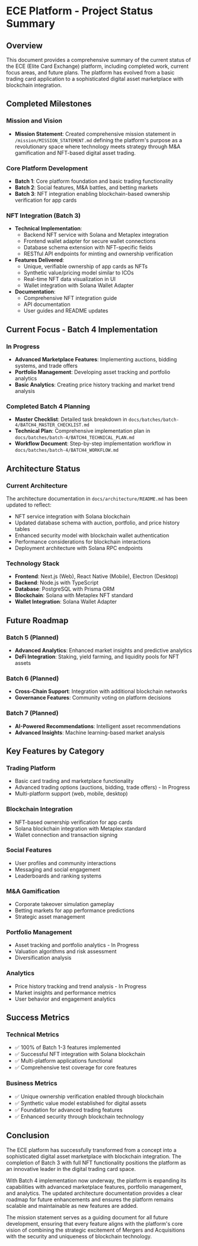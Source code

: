 # ECE Platform - Project Status Summary

## Overview

This document provides a comprehensive summary of the current status of the ECE (Elite Card Exchange) platform, including completed work, current focus areas, and future plans. The platform has evolved from a basic trading card application to a sophisticated digital asset marketplace with blockchain integration.

## Completed Milestones

### Mission and Vision
- **Mission Statement**: Created comprehensive mission statement in `/mission/MISSION_STATEMENT.md` defining the platform's purpose as a revolutionary space where technology meets strategy through M&A gamification and NFT-based digital asset trading.

### Core Platform Development
- **Batch 1**: Core platform foundation and basic trading functionality
- **Batch 2**: Social features, M&A battles, and betting markets
- **Batch 3**: NFT integration enabling blockchain-based ownership verification for app cards

### NFT Integration (Batch 3)
- **Technical Implementation**:
  - Backend NFT service with Solana and Metaplex integration
  - Frontend wallet adapter for secure wallet connections
  - Database schema extension with NFT-specific fields
  - RESTful API endpoints for minting and ownership verification
- **Features Delivered**:
  - Unique, verifiable ownership of app cards as NFTs
  - Synthetic value/pricing model similar to ICOs
  - Real-time NFT data visualization in UI
  - Wallet integration with Solana Wallet Adapter
- **Documentation**:
  - Comprehensive NFT integration guide
  - API documentation
  - User guides and README updates

## Current Focus - Batch 4 Implementation

### In Progress
- **Advanced Marketplace Features**: Implementing auctions, bidding systems, and trade offers
- **Portfolio Management**: Developing asset tracking and portfolio analytics
- **Basic Analytics**: Creating price history tracking and market trend analysis

### Completed Batch 4 Planning
- **Master Checklist**: Detailed task breakdown in `docs/batches/batch-4/BATCH4_MASTER_CHECKLIST.md`
- **Technical Plan**: Comprehensive implementation plan in `docs/batches/batch-4/BATCH4_TECHNICAL_PLAN.md`
- **Workflow Document**: Step-by-step implementation workflow in `docs/batches/batch-4/BATCH4_WORKFLOW.md`

## Architecture Status

### Current Architecture
The architecture documentation in `docs/architecture/README.md` has been updated to reflect:
- NFT service integration with Solana blockchain
- Updated database schema with auction, portfolio, and price history tables
- Enhanced security model with blockchain wallet authentication
- Performance considerations for blockchain interactions
- Deployment architecture with Solana RPC endpoints

### Technology Stack
- **Frontend**: Next.js (Web), React Native (Mobile), Electron (Desktop)
- **Backend**: Node.js with TypeScript
- **Database**: PostgreSQL with Prisma ORM
- **Blockchain**: Solana with Metaplex NFT standard
- **Wallet Integration**: Solana Wallet Adapter

## Future Roadmap

### Batch 5 (Planned)
- **Advanced Analytics**: Enhanced market insights and predictive analytics
- **DeFi Integration**: Staking, yield farming, and liquidity pools for NFT assets

### Batch 6 (Planned)
- **Cross-Chain Support**: Integration with additional blockchain networks
- **Governance Features**: Community voting on platform decisions

### Batch 7 (Planned)
- **AI-Powered Recommendations**: Intelligent asset recommendations
- **Advanced Insights**: Machine learning-based market analysis

## Key Features by Category

### Trading Platform
- Basic card trading and marketplace functionality
- Advanced trading options (auctions, bidding, trade offers) - In Progress
- Multi-platform support (web, mobile, desktop)

### Blockchain Integration
- NFT-based ownership verification for app cards
- Solana blockchain integration with Metaplex standard
- Wallet connection and transaction signing

### Social Features
- User profiles and community interactions
- Messaging and social engagement
- Leaderboards and ranking systems

### M&A Gamification
- Corporate takeover simulation gameplay
- Betting markets for app performance predictions
- Strategic asset management

### Portfolio Management
- Asset tracking and portfolio analytics - In Progress
- Valuation algorithms and risk assessment
- Diversification analysis

### Analytics
- Price history tracking and trend analysis - In Progress
- Market insights and performance metrics
- User behavior and engagement analytics

## Success Metrics

### Technical Metrics
- ✅ 100% of Batch 1-3 features implemented
- ✅ Successful NFT integration with Solana blockchain
- ✅ Multi-platform applications functional
- ✅ Comprehensive test coverage for core features

### Business Metrics
- ✅ Unique ownership verification enabled through blockchain
- ✅ Synthetic value model established for digital assets
- ✅ Foundation for advanced trading features
- ✅ Enhanced security through blockchain technology

## Conclusion

The ECE platform has successfully transformed from a concept into a sophisticated digital asset marketplace with blockchain integration. The completion of Batch 3 with full NFT functionality positions the platform as an innovative leader in the digital trading card space.

With Batch 4 implementation now underway, the platform is expanding its capabilities with advanced marketplace features, portfolio management, and analytics. The updated architecture documentation provides a clear roadmap for future enhancements and ensures the platform remains scalable and maintainable as new features are added.

The mission statement serves as a guiding document for all future development, ensuring that every feature aligns with the platform's core vision of combining the strategic excitement of Mergers and Acquisitions with the security and uniqueness of blockchain technology.
